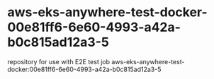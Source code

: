# aws-eks-anywhere-test-docker-00e81ff6-6e60-4993-a42a-b0c815ad12a3-5
repository for use with E2E test job aws-eks-anywhere-test-docker:00e81ff6-6e60-4993-a42a-b0c815ad12a3-5
